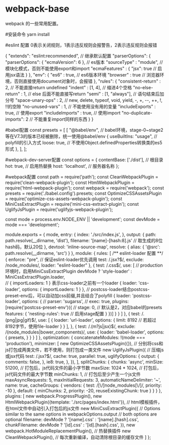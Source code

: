 # webpack-base
webpack 的一些常用配置。

#安装命令
yarn install

#eslint 配置
0表示关闭规则，1表示违反规则会报警告，2表示违反规则会报错

{
    "extends": "eslint:recommended",  // 继承默认配置
    "parserOptions": {
        "parserOptions": { "ecmaVersion": 6 },  // es版本
        "sourceType"   : "module",  // 模块化模式，否则不能使用export和import
        "ecmaFeatures" : {
            "jsx": true  // 启用jsx语法
        }
    },
    "env": { 
        "es6"     : true,  // es6版本环境
        "browser" : true // 浏览器环境，否则直接使用document对象时，会报错
    },
    "rules": {
        "consistent-return"   : 2, //  不能直接return undefined
        "indent"              : [1, 4],  // 缩进4个空格
        "no-else-return"      : 1, // else 后面不能直接写return
        "semi"                : [1, "always"],  // 语句结束后加分号
        "space-unary-ops"     : 2, // new, delete, typeof, void, yield, -, +, --, ++, !, !!的空隙
        "no-unused-vars"      : 1, // 不能使用没有用的变量
        "includeExports"      : true, // 使用export
        "includeImports"      : true, // 使用import
        "no-duplicate-imports": 2 // 不能重复import同样的东西
    }
}


#babel配置
const presets = [
    [
      "@babel/env", // babel环境，stage-0~stage2等在V7.3的版本已经被删除，统一使用@babel/env
      {
        useBuiltIns: "usage",  // polyfill的引入方式
        loose: true, // 不使用Object.definedProperties转换类的es5形式
      },
    ],
  ];


#webpack-dev-server配置
const options = {
  contentBase: ['./dist'],  // 根目录
  hot: true, // 启用热替换
  host: 'localhost', // 服务器名称
};

#webpack配置
const path = require('path');
const CleanWebpackPlugin = require('clean-webpack-plugin');
const HtmlWebpackPlugin = require('html-webpack-plugin');
const webpack = require('webpack');
const presets = require('./babel.config').presets;
const OptimizeCSSAssetsPlugin = require('optimize-css-assets-webpack-plugin');
const MiniCssExtractPlugin = require('mini-css-extract-plugin');
const UglifyJsPlugin = require('uglifyjs-webpack-plugin');

const mode = process.env.NODE_ENV || 'development';
const devMode = mode === 'development';

module.exports = {
  mode,
  entry: { 
    index: './src/index.js',
  },
  output: {
    path: path.resolve(__dirname, 'dist'),
    filename: '[name]-[hash:8].js' // 取生成的8位hash码，默认20位
  },
  devtool: 'inline-source-map',
  resolve: {
    alias: {
      '@src': path.resolve(__dirname, 'src')
    }
  },
  module: {
    rules: [
    /** eslint-loader 配置 **/
      {
        enforce: "pre", // 保证eslint-loader优先调用
        test: /\.jsx?$/,
        exclude: /node_modules/,
        loader: "eslint-loader"
      },
      {
        test: /\.css$/,
        use: [
            // production环境时，启用MiniCssExtractPlugin
          devMode ? 'style-loader' : MiniCssExtractPlugin.loader,  
          // { importLoaders: 1 } 表示css-loader之前有一个loader
          { loader: 'css-loader', options: { importLoaders: 1 } },
           // postcss-loader结合postcss-preset-env后，可以自动加css前缀,并且结合了polyfill
          { 
            loader: 'postcss-loader', 
            options: {
              // parser: 'sugarss',
              // exec: true,
              plugins:[require('postcss-preset-env')({  // 
                stage: 0, // 默认是2，对应babel的presets
                features: {
                  'nesting-rules': true // 启用stage配置
                }
              })]
          } }
        ]
      },
      {
        test: /\.(png|jpg|gif)$/,
        use: [
          {
            loader: 'url-loader',
            options: {
              limit: 8192 // 若超过8192字节，使用file-loader
            }
          }
        ],
      },
      {
        test: /\.(m?js|jsx)$/,
        exclude: /(node_modules|bower_components)/,
        use: {
          loader: 'babel-loader',
          options: {
            presets,
          }
        }
      }
    ]
  },
  optimization: {
    concatenateModules: !(mode === 'production'),
    minimizer: [
      new OptimizeCSSAssetsPlugin({}), // 分别将css和js打包成两类文件，若不使用，则打包成一类文件
      new UglifyJsPlugin({ // 压缩js或jsx代码
        test: /\.jsx?$/,
        cache: true,
        parallel: true,
        uglifyOptions: {
          output: {
            comments: false,
          },
          ie8: true,
        },
      }),
    ],
    splitChunks: {
      chunks: 'async',
      minSize: 51200, // 打包后，js代码文件的最小字节数
      maxSize: 1024 * 1024, // 打包后，js代码文件的最大字节数
      minChunks: 1, // 打包后至少产生一个js文件
      maxAsyncRequests: 5,
      maxInitialRequests: 3,
      automaticNameDelimiter: '~',
      name: true,
      cacheGroups: {
        vendors: {
          test: /[\\/]node_modules[\\/]/,
          priority: -10
        },
        default: {
          minChunks: 2,
          priority: -20,
          reuseExistingChunk: true
        }
      }
    }
  },
  plugins: [
    new webpack.ProgressPlugin(),
    new HtmlWebpackPlugin({template: './src/pages/index.html'}), // html模板插件，在html文件中自动引入打包后的js文件
    new MiniCssExtractPlugin({
      // Options similar to the same options in webpackOptions.output
      // both options are optional
      filename: devMode ? '[name].css' : '[name].[hash].css',
      chunkFilename: devMode ? '[id].css' : '[id].[hash].css',
    }),
    new webpack.HotModuleReplacementPlugin(), // 热替换插件
    new CleanWebpackPlugin(), // 每次重新编译，自动清除根目录的缓存文件
  ]
};